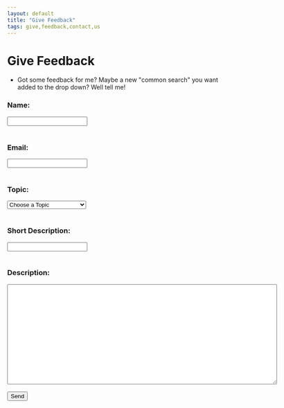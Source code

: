 ```yaml
---
layout: default
title: "Give Feedback"
tags: give,feedback,contact,us
---
```

# Give Feedback
* Got some feedback for me?  Maybe a new "common search" you want added to the drop down?  Well tell me!

<html>
  <head>  
  </head>
  <body>
    <!--<h1>Give Feedback</h1>-->
    <form id="giveFeedback" action="https://formspree.io/craig.willett@gmail.com" method="POST">
      <!--<input type="hidden" name="_subject" id="_subject" value="">-->
      <b><h3>Name:</h3></b>
      <input type="text" name="name" required><br/><br/>
      <b><h3>Email:</h3></b>
      <input type="email" name="_replyto" required><br/><br/>
      <b><h3>Topic:</h3></b>
      <select name="_subject" required>
        <option value="">Choose a Topic</option>
        <option value="Complaint">Complaint</option>
        <option value="Idea">Idea</option>
        <option value="Kudos">Kudos</option>
        <option value="Question">Question</option>
        <option value="New Common Search">New Common Search Item</option>
      </select><br/><br/>
      <b><h3>Short Description:</h3></b>
      <input type="text" name="Short_Description" required><br/><br/>
      <b><h3>Description:</h3></b>
      <textarea rows="15" cols="75" name="Description" required></textarea><br/><br/>      
      <!--<b><h3>Feedback:</h3></b>
      <textarea rows="15" cols="75" name="Feedback" required></textarea><br/><br/>-->
      <input type="submit" value="Send">
  </form>
  </body>
</html>
